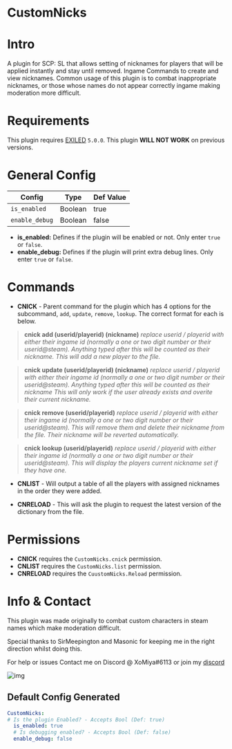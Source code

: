 # CustomNicks

<h1>Intro</h1>

A plugin for SCP: SL that allows setting of nicknames for players that will be applied instantly and stay until removed. Ingame Commands to create and view nicknames. Common usage of this plugin is to combat inappropriate nicknames, or those whose names do not appear correctly ingame making moderation more difficult.

<h1>Requirements</h1>

This plugin requires [EXILED](https://github.com/Exiled-Team/EXILED/releases "Exiled Releases") `5.0.0`.
This plugin **WILL NOT WORK** on previous versions.
<h1>General Config</h1>

| Config  | Type | Def Value |
| ------------- | ------------- | ------------- |
| `is_enabled`  | Boolean  | true  |
| `enable_debug`  | Boolean  | false  |

* **is_enabled:** Defines if the plugin will be enabled or not. Only enter `true` or `false`.
* **enable_debug:** Defines if the plugin will print extra debug lines. Only enter `true` or `false`.


<h1>Commands</h1>

* **CNICK** - Parent command for the plugin which has 4 options for the subcommand, `add`, `update`, `remove`, `lookup`. The correct format for each is below.
> **cnick add (userid/playerid) (nickname)** *replace userid / playerid with either their ingame id (normally a one or two digit number or their userid@steam). Anything typed after this will be counted as their nickname. This will add a new player to the file.*

> **cnick update (userid/playerid) (nickname)** *replace userid / playerid with either their ingame id (normally a one or two digit number or their userid@steam). Anything typed after this will be counted as their nickname This will only work if the user already exists and overite their current nickname.*

> **cnick remove (userid/playerid)** *replace userid / playerid with either their ingame id (normally a one or two digit number or their userid@steam). This will remove them and delete their nickname from the file. Their nickname will be reverted automatically.*

> **cnick lookup (userid/playerid)** *replace userid / playerid with either their ingame id (normally a one or two digit number or their userid@steam). This will display the players current nickname set if they have one.*

* **CNLIST** - Will output a table of all the players with assigned nicknames in the order they were added.

* **CNRELOAD** - This will ask the plugin to request the latest version of the dictionary from the file.

<h1>Permissions</h1>

* **CNICK** requires the `CustomNicks.cnick` permission.
* **CNLIST** requires the `CustomNicks.list` permission.
* **CNRELOAD** requires the `CuustomNicks.Reload` permission.

<h1>Info & Contact</h1>

This plugin was made originally to combat custom characters in steam names which make moderation difficult.

Special thanks to SirMeepington and Masonic for keeping me in the right direction whilst doing this.

For help or issues Contact me on Discord @ XoMiya#6113 or join my [discord](https://discord.gg/js4W9M5Csq "XoMiya's Kitchen")

![img](https://img.shields.io/github/downloads/XoMiya-WPC/CustomNicks/total?style=for-the-badge)

<h2>Default Config Generated</h2>

```yaml
CustomNicks:
# Is the plugin Enabled? - Accepts Bool (Def: true)
  is_enabled: true
  # Is debugging enabled? - Accepts Bool (Def: false)
  enable_debug: false
```
